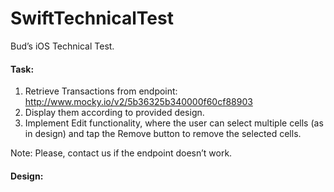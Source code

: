 # SwiftTechnicalTest
Bud’s iOS Technical Test.

#### Task:

1. Retrieve Transactions from endpoint: http://www.mocky.io/v2/5b36325b340000f60cf88903
2. Display them according to provided design.
3. Implement Edit functionality, where the user can select multiple cells (as in design) and tap the Remove
button to remove the selected cells.

Note: Please, contact us if the endpoint doesn’t work.

#### Design:
